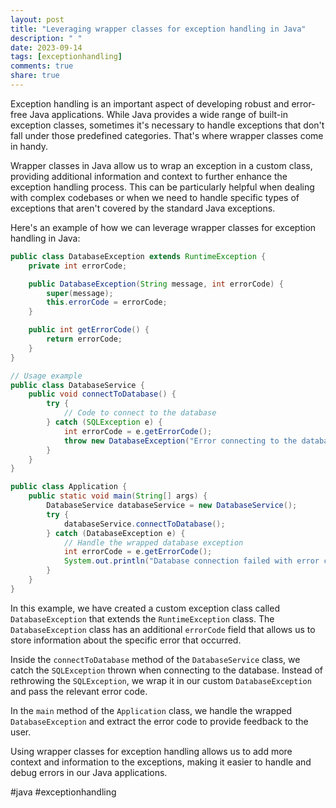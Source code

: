 ```yaml
---
layout: post
title: "Leveraging wrapper classes for exception handling in Java"
description: " "
date: 2023-09-14
tags: [exceptionhandling]
comments: true
share: true
---
```


Exception handling is an important aspect of developing robust and error-free Java applications. While Java provides a wide range of built-in exception classes, sometimes it's necessary to handle exceptions that don't fall under those predefined categories. That's where wrapper classes come in handy.

Wrapper classes in Java allow us to wrap an exception in a custom class, providing additional information and context to further enhance the exception handling process. This can be particularly helpful when dealing with complex codebases or when we need to handle specific types of exceptions that aren't covered by the standard Java exceptions.

Here's an example of how we can leverage wrapper classes for exception handling in Java:

```java
public class DatabaseException extends RuntimeException {
    private int errorCode;

    public DatabaseException(String message, int errorCode) {
        super(message);
        this.errorCode = errorCode;
    }

    public int getErrorCode() {
        return errorCode;
    }
}

// Usage example
public class DatabaseService {
    public void connectToDatabase() {
        try {
            // Code to connect to the database
        } catch (SQLException e) {
            int errorCode = e.getErrorCode();
            throw new DatabaseException("Error connecting to the database", errorCode);
        }
    }
}

public class Application {
    public static void main(String[] args) {
        DatabaseService databaseService = new DatabaseService();
        try {
            databaseService.connectToDatabase();
        } catch (DatabaseException e) {
            // Handle the wrapped database exception
            int errorCode = e.getErrorCode();
            System.out.println("Database connection failed with error code: " + errorCode);
        }
    }
}
```

In this example, we have created a custom exception class called `DatabaseException` that extends the `RuntimeException` class. The `DatabaseException` class has an additional `errorCode` field that allows us to store information about the specific error that occurred.

Inside the `connectToDatabase` method of the `DatabaseService` class, we catch the `SQLException` thrown when connecting to the database. Instead of rethrowing the `SQLException`, we wrap it in our custom `DatabaseException` and pass the relevant error code.

In the `main` method of the `Application` class, we handle the wrapped `DatabaseException` and extract the error code to provide feedback to the user.

Using wrapper classes for exception handling allows us to add more context and information to the exceptions, making it easier to handle and debug errors in our Java applications.

#java #exceptionhandling